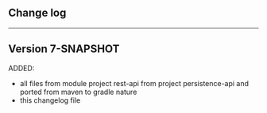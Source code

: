 ## Change log
----------------------

Version 7-SNAPSHOT
-------------

ADDED:
 
- all files from module project rest-api from project persistence-api and ported from maven to gradle nature
- this changelog file
